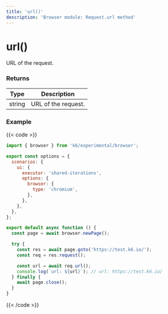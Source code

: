 ```yaml
---
title: 'url()'
description: 'Browser module: Request.url method'
---
```


# url()

URL of the request.

### Returns

| Type   | Description         |
| ------ | ------------------- |
| string | URL of the request. |

### Example

{{< code >}}

```javascript
import { browser } from 'k6/experimental/browser';

export const options = {
  scenarios: {
    ui: {
      executor: 'shared-iterations',
      options: {
        browser: {
          type: 'chromium',
        },
      },
    },
  },
};

export default async function () {
  const page = await browser.newPage();

  try {
    const res = await page.goto('https://test.k6.io/');
    const req = res.request();

    const url = await req.url();
    console.log(`url: ${url}`); // url: https://test.k6.io/
  } finally {
    await page.close();
  }
}
```

{{< /code >}}
